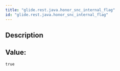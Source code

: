 ```yaml
---
title: "glide.rest.java.honor_snc_internal_flag"
id: "glide.rest.java.honor_snc_internal_flag"
---
```

## Description



## Value: 
```
true
```